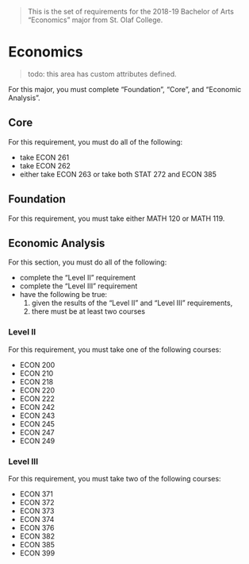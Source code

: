 > This is the set of requirements for the 2018-19 Bachelor of Arts “Economics”
> major from St. Olaf College.

# Economics
> todo: this area has custom attributes defined.

For this major, you must complete “Foundation”, “Core”, and “Economic Analysis”.

## Core
For this requirement, you must do all of the following:

- take ECON 261
- take ECON 262
- either take ECON 263 or take both STAT 272 and ECON 385


## Foundation
For this requirement, you must take either MATH 120 or MATH 119.


## Economic Analysis
For this section, you must do all of the following:

- complete the “Level II” requirement
- complete the “Level III” requirement
- have the following be true:
    1. given the results of the “Level II” and “Level III” requirements,
    2. there must be at least two courses

### Level II
For this requirement, you must take one of the following courses:

- ECON 200
- ECON 210
- ECON 218
- ECON 220
- ECON 222
- ECON 242
- ECON 243
- ECON 245
- ECON 247
- ECON 249

### Level III
For this requirement, you must take two of the following courses:

- ECON 371
- ECON 372
- ECON 373
- ECON 374
- ECON 376
- ECON 382
- ECON 385
- ECON 399



